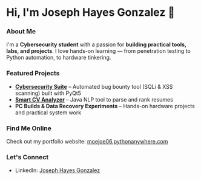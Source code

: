 # Hi, I'm Joseph Hayes Gonzalez 👋

### About Me
I'm a **Cybersecurity student** with a passion for **building practical tools, labs, and projects**. I love hands-on learning — from penetration testing to Python automation, to hardware tinkering.  

### Featured Projects
- **[Cybersecurity Suite]([https://github.com/yourusername/Cybersecurity-Suite](https://github.com/MoejoMan/Cybersecurity-Suite))** – Automated bug bounty tool (SQLi & XSS scanning) built with PyQt5  
- **[Smart CV Analyzer]([https://github.com/yourusername/Smart-CV-Analyzer](https://github.com/MoejoMan/CV_Analyser2.0))** – Java NLP tool to parse and rank resumes  
- **PC Builds & Data Recovery Experiments** – Hands-on hardware projects and practical system work  

### Find Me Online
Check out my portfolio website: [moejoe06.pythonanywhere.com](https://moejoe06.pythonanywhere.com)  


### Let's Connect
- LinkedIn: [Joseph Hayes Gonzalez](https://www.linkedin.com/in/joseph-hayes-gonzalez-cybersecurity)  

